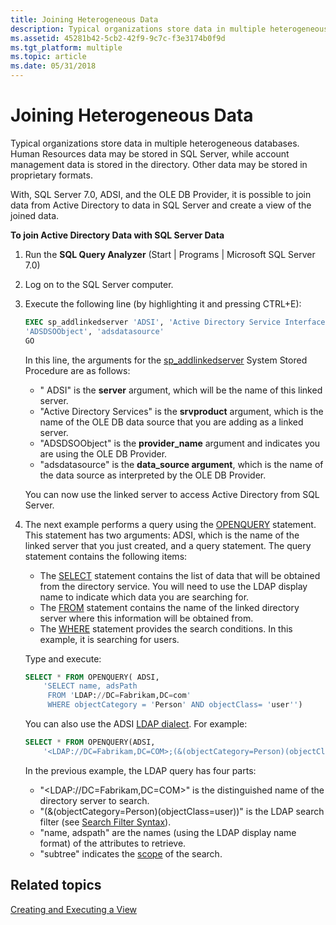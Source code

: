 ```yaml
---
title: Joining Heterogeneous Data
description: Typical organizations store data in multiple heterogeneous databases. Human Resources data may be stored in SQL Server, while account management data is stored in the directory. Other data may be stored in proprietary formats.
ms.assetid: 45281b42-5cb2-42f9-9c7c-f3e3174b0f9d
ms.tgt_platform: multiple
ms.topic: article
ms.date: 05/31/2018
---
```


# Joining Heterogeneous Data

Typical organizations store data in multiple heterogeneous databases. Human Resources data may be stored in SQL Server, while account management data is stored in the directory. Other data may be stored in proprietary formats.

With, SQL Server 7.0, ADSI, and the OLE DB Provider, it is possible to join data from Active Directory to data in SQL Server and create a view of the joined data.

**To join Active Directory Data with SQL Server Data**

1.  Run the **SQL Query Analyzer** (Start \| Programs \| Microsoft SQL Server 7.0)
2.  Log on to the SQL Server computer.
3.  Execute the following line (by highlighting it and pressing CTRL+E):

    ```sql
    EXEC sp_addlinkedserver 'ADSI', 'Active Directory Service Interfaces', 
    'ADSDSOObject', 'adsdatasource'
    GO
    ```

    

    In this line, the arguments for the [sp\_addlinkedserver](https://msdn.microsoft.com/library/Aa259589.aspx) System Stored Procedure are as follows:

    -   " ADSI" is the **server** argument, which will be the name of this linked server.
    -   "Active Directory Services" is the **srvproduct** argument, which is the name of the OLE DB data source that you are adding as a linked server.
    -   "ADSDSOObject" is the **provider\_name** argument and indicates you are using the OLE DB Provider.
    -   "adsdatasource" is the **data\_source argument**, which is the name of the data source as interpreted by the OLE DB Provider.

    You can now use the linked server to access Active Directory from SQL Server.

4.  The next example performs a query using the [OPENQUERY](https://msdn.microsoft.com/library/Aa276848.aspx) statement. This statement has two arguments: ADSI, which is the name of the linked server that you just created, and a query statement. The query statement contains the following items:

    -   The [SELECT](https://msdn.microsoft.com/library/Aa259187.aspx) statement contains the list of data that will be obtained from the directory service. You will need to use the LDAP display name to indicate which data you are searching for.
    -   The [FROM](https://msdn.microsoft.com/library/Aa258869.aspx) statement contains the name of the linked directory server where this information will be obtained from.
    -   The [WHERE](https://msdn.microsoft.com/library/Aa260674.aspx) statement provides the search conditions. In this example, it is searching for users.

    Type and execute:

    ```sql
    SELECT * FROM OPENQUERY( ADSI, 
        'SELECT name, adsPath 
         FROM 'LDAP://DC=Fabrikam,DC=com' 
         WHERE objectCategory = 'Person' AND objectClass= 'user'')
    ```

    

    You can also use the ADSI [LDAP dialect](ldap-dialect.md). For example:

    ```sql
    SELECT * FROM OPENQUERY(ADSI,
        '<LDAP://DC=Fabrikam,DC=COM>;(&(objectCategory=Person)(objectClass=user));name, adspath;subtree')
    ```

    

    In the previous example, the LDAP query has four parts:

    -   "\<LDAP://DC=Fabrikam,DC=COM>" is the distinguished name of the directory server to search.
    -   "(&(objectCategory=Person)(objectClass=user))" is the LDAP search filter (see [Search Filter Syntax](search-filter-syntax.md)).
    -   "name, adspath" are the names (using the LDAP display name format) of the attributes to retrieve.
    -   "subtree" indicates the [scope](scope-of-query.md) of the search.

## Related topics

<dl> <dt>

[Creating and Executing a View](creating-and-executing-a-view.md)
</dt> </dl>

 

 





